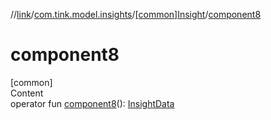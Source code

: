 //[link](../../index.md)/[com.tink.model.insights](../index.md)/[[common]Insight](index.md)/[component8](component8.md)



# component8  
[common]  
Content  
operator fun [component8](component8.md)(): [InsightData](../[common]-insight-data/index.md)  



